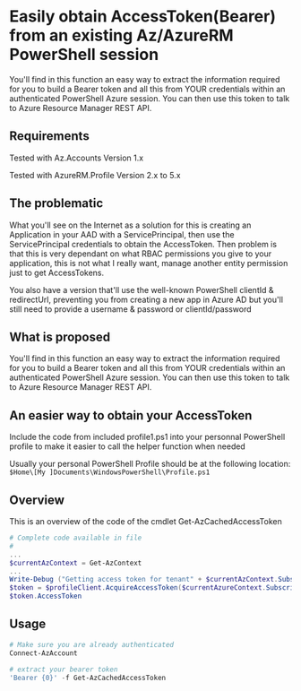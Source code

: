 # Easily obtain AccessToken(Bearer) from an existing Az/AzureRM PowerShell session

You'll find in this function an easy way to extract the information required for you to build a Bearer token and all this from YOUR credentials within an authenticated PowerShell Azure session. You can then use this token to talk to Azure Resource Manager REST API.

## Requirements
Tested with Az.Accounts Version 1.x

Tested with AzureRM.Profile Version 2.x to 5.x

## The problematic
What you'll see on the Internet as a solution for this is creating an Application in your AAD with a ServicePrincipal, then use the ServicePrincipal credentials to obtain the AccessToken. Then problem is that this is very dependant on what RBAC permissions you give to your application, this is not what I really want, manage another entity permission just to get AccessTokens.

You also have a version that'll use the well-known PowerShell clientId & redirectUrl, preventing you from creating a new app in Azure AD but you'll still need to provide a username & password or clientId/password

## What is proposed
You'll find in this function an easy way to extract the information required for you to build a Bearer token and all this from YOUR credentials within an authenticated PowerShell Azure session. You can then use this token to talk to Azure Resource Manager REST API.

## An easier way to obtain your AccessToken
Include the code from included profile1.ps1 into your personnal PowerShell profile to make it easier to call the helper function when needed

Usually your personal PowerShell Profile should be at the following location: 
```$Home\[My ]Documents\WindowsPowerShell\Profile.ps1```

## Overview
This is an overview of the code of the cmdlet Get-AzCachedAccessToken

```powershell
# Complete code available in file 
# 
... 
$currentAzContext = Get-AzContext 
... 
Write-Debug ("Getting access token for tenant" + $currentAzContext.Subscription.TenantId) 
$token = $profileClient.AcquireAccessToken($currentAzureContext.Subscription.TenantId) 
$token.AccessToken
```
## Usage
```powershell
# Make sure you are already authenticated 
Connect-AzAccount 
 
# extract your bearer token 
'Bearer {0}' -f Get-AzCachedAccessToken
```